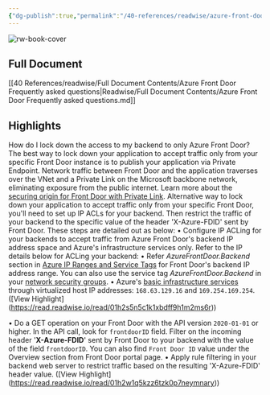 ```yaml
---
{"dg-publish":true,"permalink":"/40-references/readwise/azure-front-door-frequently-asked-questions/","tags":["rw/articles"]}
---
```


![rw-book-cover](https://readwise-assets.s3.amazonaws.com/media/uploaded_book_covers/profile_921743/logo-ms-social_ekGnDHw.png)

## Full Document
[[40 References/readwise/Full Document Contents/Azure Front Door Frequently asked questions\|Readwise/Full Document Contents/Azure Front Door Frequently asked questions.md]]

## Highlights
[](https://learn.microsoft.com/en-us/azure/frontdoor/standard-premium/faq#how-do-i-lock-down-the-access-to-my-backend-to-only-azure-front-door)How do I lock down the access to my backend to only Azure Front Door?
The best way to lock down your application to accept traffic only from your specific Front Door instance is to publish your application via Private Endpoint. Network traffic between Front Door and the application traverses over the VNet and a Private Link on the Microsoft backbone network, eliminating exposure from the public internet.
Learn more about the [securing origin for Front Door with Private Link](https://learn.microsoft.com/en-us/azure/frontdoor/standard-premium/faq/../private-link).
Alternative way to lock down your application to accept traffic only from your specific Front Door, you'll need to set up IP ACLs for your backend. Then restrict the traffic of your backend to the specific value of the header 'X-Azure-FDID' sent by Front Door. These steps are detailed out as below:
• Configure IP ACLing for your backends to accept traffic from Azure Front Door's backend IP address space and Azure's infrastructure services only. Refer to the IP details below for ACLing your backend:
• Refer *AzureFrontDoor.Backend* section in [Azure IP Ranges and Service Tags](https://www.microsoft.com/download/details.aspx?id=56519) for Front Door's backend IP address range. You can also use the service tag *AzureFrontDoor.Backend* in your [network security groups](https://learn.microsoft.com/en-us/azure/frontdoor/standard-premium/faq/../../virtual-network/network-security-groups-overview#security-rules).
• Azure's [basic infrastructure services](https://learn.microsoft.com/en-us/azure/frontdoor/standard-premium/faq/../../virtual-network/network-security-groups-overview#azure-platform-considerations) through virtualized host IP addresses: `168.63.129.16` and `169.254.169.254`. ([View Highlight] (https://read.readwise.io/read/01h2s5n5c1k1xbdff9h1m2ms6r))


• Do a GET operation on your Front Door with the API version `2020-01-01` or higher. In the API call, look for `frontdoorID` field. Filter on the incoming header '**X-Azure-FDID**' sent by Front Door to your backend with the value of the field `frontdoorID`. You can also find `Front Door ID` value under the Overview section from Front Door portal page.
• Apply rule filtering in your backend web server to restrict traffic based on the resulting 'X-Azure-FDID' header value. ([View Highlight] (https://read.readwise.io/read/01h2w1q5kzz6tzk0p7neymnary))


